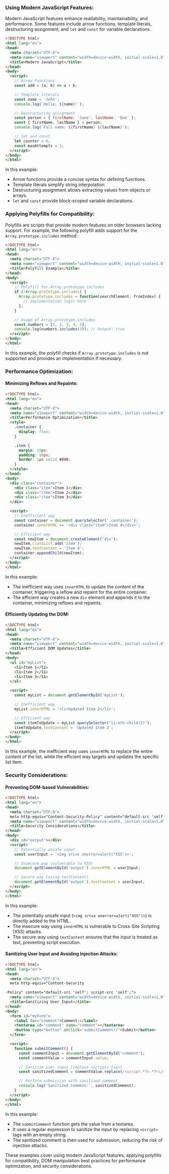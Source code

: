 ### Using Modern JavaScript Features:

Modern JavaScript features enhance readability, maintainability, and performance. Some features include arrow functions, template literals, destructuring assignment, and `let` and `const` for variable declarations.

```html
<!DOCTYPE html>
<html lang="en">
<head>
  <meta charset="UTF-8">
  <meta name="viewport" content="width=device-width, initial-scale=1.0">
  <title>Modern JavaScript</title>
</head>
<body>
  <script>
    // Arrow functions
    const add = (a, b) => a + b;

    // Template literals
    const name = 'John';
    console.log(`Hello, ${name}!`);

    // Destructuring assignment
    const person = { firstName: 'Jane', lastName: 'Doe' };
    const { firstName, lastName } = person;
    console.log(`Full name: ${firstName} ${lastName}`);

    // let and const
    let counter = 0;
    const maxAttempts = 3;
  </script>
</body>
</html>
```

In this example:
- Arrow functions provide a concise syntax for defining functions.
- Template literals simplify string interpolation.
- Destructuring assignment allows extracting values from objects or arrays.
- `let` and `const` provide block-scoped variable declarations.

### Applying Polyfills for Compatibility:

Polyfills are scripts that provide modern features on older browsers lacking support. For example, the following polyfill adds support for the `Array.prototype.includes` method:

```html
<!DOCTYPE html>
<html lang="en">
<head>
  <meta charset="UTF-8">
  <meta name="viewport" content="width=device-width, initial-scale=1.0">
  <title>Polyfill Example</title>
</head>
<body>
  <script>
    // Polyfill for Array.prototype.includes
    if (!Array.prototype.includes) {
      Array.prototype.includes = function(searchElement, fromIndex) {
        // Implementation logic here
      };
    }

    // Usage of Array.prototype.includes
    const numbers = [1, 2, 3, 4, 5];
    console.log(numbers.includes(3)); // Output: true
  </script>
</body>
</html>
```

In this example, the polyfill checks if `Array.prototype.includes` is not supported and provides an implementation if necessary.

### Performance Optimization:

#### Minimizing Reflows and Repaints:

```html
<!DOCTYPE html>
<html lang="en">
<head>
  <meta charset="UTF-8">
  <meta name="viewport" content="width=device-width, initial-scale=1.0">
  <title>Performance Optimization</title>
  <style>
    .container {
      display: flex;
    }

    .item {
      margin: 10px;
      padding: 10px;
      border: 1px solid #000;
    }
  </style>
</head>
<body>
  <div class="container">
    <div class="item">Item 1</div>
    <div class="item">Item 2</div>
    <div class="item">Item 3</div>
  </div>

  <script>
    // Inefficient way
    const container = document.querySelector('.container');
    container.innerHTML += '<div class="item">Item 4</div>';

    // Efficient way
    const newItem = document.createElement('div');
    newItem.classList.add('item');
    newItem.textContent = 'Item 4';
    container.appendChild(newItem);
  </script>
</body>
</html>
```

In this example:
- The inefficient way uses `innerHTML` to update the content of the container, triggering a reflow and repaint for the entire container.
- The efficient way creates a new `div` element and appends it to the container, minimizing reflows and repaints.

#### Efficiently Updating the DOM:

```html
<!DOCTYPE html>
<html lang="en">
<head>
  <meta charset="UTF-8">
  <meta name="viewport" content="width=device-width, initial-scale=1.0">
  <title>Efficient DOM Updates</title>
</head>
<body>
  <ul id="myList">
    <li>Item 1</li>
    <li>Item 2</li>
    <li>Item 3</li>
  </ul>

  <script>
    const myList = document.getElementById('myList');

    // Inefficient way
    myList.innerHTML = '<li>Updated Item 2</li>';

    // Efficient way
    const itemToUpdate = myList.querySelector('li:nth-child(2)');
    itemToUpdate.textContent = 'Updated Item 2';
  </script>
</body>
</html>
```

In this example, the inefficient way uses `innerHTML` to replace the entire content of the list, while the efficient way targets and updates the specific list item.

### Security Considerations:

#### Preventing DOM-based Vulnerabilities:

```html
<!DOCTYPE html>
<html lang="en">
<head>
  <meta charset="UTF-8">
  meta http-equiv="Content-Security-Policy" content="default-src 'self'; script-src 'self' 'unsafe-inline';">
  <meta name="viewport" content="width=device-width, initial-scale=1.0">
  <title>Security Considerations</title>
</head>
<body>
  <div id="output"></div>
  <script>
    // Potentially unsafe input
    const userInput = '<img src=x onerror=alert("XSS")>';

    // Insecure way (vulnerable to XSS)
    document.getElementById('output').innerHTML = userInput;

    // Secure way (using textContent)
    document.getElementById('output').textContent = userInput;
  </script>
</body>
</html>
```

In this example:
- The potentially unsafe input (`<img src=x onerror=alert("XSS")>`) is directly added to the HTML.
- The insecure way using `innerHTML` is vulnerable to Cross-Site Scripting (XSS) attacks.
- The secure way using `textContent` ensures that the input is treated as text, preventing script execution.

#### Sanitizing User Input and Avoiding Injection Attacks:

```html
<!DOCTYPE html>
<html lang="en">
<head>
  <meta charset="UTF-8">
  meta http-equiv="Content-Security

-Policy" content="default-src 'self'; script-src 'self';">
  <meta name="viewport" content="width=device-width, initial-scale=1.0">
  <title>Sanitizing User Input</title>
</head>
<body>
  <form id="myForm">
    <label for="comment">Comment:</label>
    <textarea id="comment" name="comment"></textarea>
    <button type="button" onclick="submitComment()">Submit</button>
  </form>

  <script>
    function submitComment() {
      const commentInput = document.getElementById('comment');
      const commentValue = commentInput.value;

      // Sanitize user input (replace <script> tags)
      const sanitizedComment = commentValue.replace(/<script.*?>.*?<\/script>/gi, '');

      // Perform submission with sanitized comment
      console.log('Sanitized Comment:', sanitizedComment);
    }
  </script>
</body>
</html>
```

In this example:
- The `submitComment` function gets the value from a textarea.
- It uses a regular expression to sanitize the input by replacing `<script>` tags with an empty string.
- The sanitized comment is then used for submission, reducing the risk of injection attacks.

These examples cover using modern JavaScript features, applying polyfills for compatibility, DOM manipulation best practices for performance optimization, and security considerations.